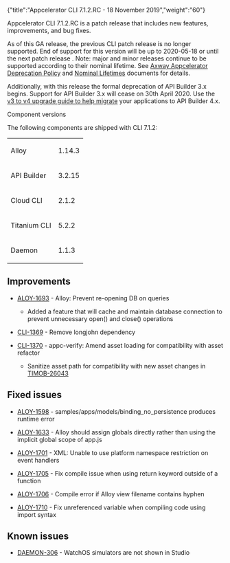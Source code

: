 {"title":"Appcelerator CLI 7.1.2.RC - 18 November 2019","weight":"60"}

Appcelerator CLI 7.1.2.RC is a patch release that includes new features, improvements, and bug fixes.

As of this GA release, the previous CLI patch release is no longer supported. End of support for this version will be up to 2020-05-18 or until the next patch release . Note: major and minor releases continue to be supported according to their nominal lifetime. See [Axway Appcelerator Deprecation Policy](/docs/appc/AMPLIFY_Appcelerator_Services_Overview/Axway_Appcelerator_Deprecation_Policy/) and [Nominal Lifetimes](/docs/appc/AMPLIFY_Appcelerator_Services_Overview/Axway_Appcelerator_Product_Lifecycle/#nominal-lifetimes) documents for details.

Additionally, with this release the formal deprecation of API Builder 3.x begins. Support for API Builder 3.x will cease on 30th April 2020. Use the [v3 to v4 upgrade guide to help migrate](https://docs.axway.com/bundle/API_Builder_4x_allOS_en/page/api_builder_v3_to_v4_upgrade_guide.html) your applications to API Builder 4.x.

Component versions

The following components are shipped with CLI 7.1.2:

<table class="confluenceTable"><thead class=" "></thead><tfoot class=" "></tfoot><tbody class=" "><tr><td class="confluenceTd" rowspan="1" colspan="1"><p>Alloy</p></td><td class="confluenceTd" rowspan="1" colspan="1"><p>1.14.3</p></td></tr><tr><td class="confluenceTd" rowspan="1" colspan="1"><p>API Builder</p></td><td class="confluenceTd" rowspan="1" colspan="1"><p>3.2.15</p></td></tr><tr><td class="confluenceTd" rowspan="1" colspan="1"><p>Cloud CLI</p></td><td class="confluenceTd" rowspan="1" colspan="1"><p>2.1.2</p></td></tr><tr><td class="confluenceTd" rowspan="1" colspan="1"><p>Titanium CLI</p></td><td class="confluenceTd" rowspan="1" colspan="1"><p>5.2.2</p></td></tr><tr><td class="confluenceTd" rowspan="1" colspan="1"><p>Daemon</p></td><td class="confluenceTd" rowspan="1" colspan="1"><p>1.1.3</p></td></tr></tbody></table>

## Improvements

* [ALOY-1693](https://jira.appcelerator.org/browse/ALOY-1693) - Alloy: Prevent re-opening DB on queries

    * Added a feature that will cache and maintain database connection to prevent unnecessary open() and close() operations

* [CLI-1369](https://jira.appcelerator.org/browse/CLI-1369) - Remove longjohn dependency

* [CLI-1370](https://jira.appcelerator.org/browse/CLI-1370) - appc-verify: Amend asset loading for compatibility with asset refactor

    * Sanitize asset path for compatibility with new asset changes in [TIMOB-26043](https://jira.appcelerator.org/browse/TIMOB-26043)

## Fixed issues

* [ALOY-1598](https://jira.appcelerator.org/browse/ALOY-1598) - samples/apps/models/binding\_no\_persistence produces runtime error

* [ALOY-1633](https://jira.appcelerator.org/browse/ALOY-1633) \- Alloy should assign globals directly rather than using the implicit global scope of app.js

* [ALOY-1701](https://jira.appcelerator.org/browse/ALOY-1701) - XML: Unable to use platform namespace restriction on event handlers

* [ALOY-1705](https://jira.appcelerator.org/browse/ALOY-1705) - Fix compile issue when using return keyword outside of a function

* [ALOY-1706](https://jira.appcelerator.org/browse/ALOY-1706) - Compile error if Alloy view filename contains hyphen

* [ALOY-1710](https://jira.appcelerator.org/browse/ALOY-1710) - Fix unreferenced variable when compiling code using import syntax

## Known issues

* [DAEMON-306](https://jira.appcelerator.org/browse/DAEMON-306) - WatchOS simulators are not shown in Studio
